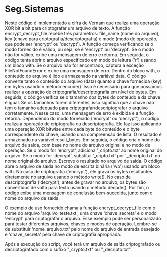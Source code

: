 # Seg.Sistemas
 Neste código é implementado a cifra de Vernam que realiza uma operação XOR bit a bit para criptografar um arquivo de texto.
 A função encrypt_decrypt_file recebe três parâmetros: 
 file_name (nome do arquivo), 
 key (chave para criptografia/descriptografia) e mode (modo de operação, que pode ser 'encrypt' ou 'decrypt').
A função começa verificando se o modo fornecido é válido, ou seja, se é 'encrypt' ou 'decrypt'. 
Se o modo não for válido, exibe uma mensagem de erro e retorna.
Em seguida, o código tenta abrir o arquivo especificado em modo de leitura ('r') usando um bloco with. 
Se o arquivo não for encontrado, captura a exceção FileNotFoundError e exibe uma mensagem de erro.
Dentro do bloco with, o conteúdo do arquivo é lido e armazenado na variável data.
O código converte tanto o conteúdo do arquivo (data) quanto a chave fornecida (key) em bytes usando o método encode(). 
Isso é necessário para que possamos realizar a operação de criptografia/descriptografia em nível de bytes.
Em seguida, o código verifica se o tamanho dos bytes do conteúdo e da chave é igual. 
Se os tamanhos forem diferentes, isso significa que a chave não tem o tamanho adequado para criptografar/descriptografar o arquivo corretamente. 
Nesse caso, uma mensagem de erro é exibida e a função retorna.
Dependendo do modo fornecido ('encrypt' ou 'decrypt'), o código realiza a operação de criptografia ou descriptografia. 
Ele faz isso aplicando uma operação XOR bitwise entre cada byte do conteúdo e o byte correspondente da chave, usando uma compreensão de lista. 
O resultado é armazenado na variável result_bytes.
Em seguida, o código cria o nome do arquivo de saída, com base no nome do arquivo original e no modo de operação. 
Se o modo for 'encrypt', adiciona '_cripto.txt' ao nome original do arquivo. 
Se o modo for 'decrypt', substitui '_cripto.txt' por '_decripto.txt' no nome original do arquivo.
Escreve o resultado no arquivo de saída. 
O código abre o arquivo de saída no modo de escrita binária ('wb') usando um bloco with. 
No caso de criptografia ('encrypt'), ele grava os bytes resultantes diretamente no arquivo usando o método write(). 
No caso de descriptografia ('decrypt'), antes de gravar no arquivo, os bytes são convertidos de volta para texto usando o método decode().
Por fim, o código exibe uma mensagem de conclusão bem-sucedida, junto com o nome do arquivo de saída.

O exemplo de uso fornecido chama a função encrypt_decrypt_file com o nome do arquivo 'arquivo_teste.txt', uma chave 'chave_secreta' e o modo 'encrypt' para criptografar o arquivo. 
Esse exemplo pode ser personalizado para testar diferentes arquivos, chaves e modos de operação.
Lembre-se de substituir 'nome_arquivo.txt' pelo nome do arquivo de entrada desejado e 'chave_secreta' pela chave de criptografia apropriada.

Após a execução do script, você terá um arquivo de saída criptografado ou decriptografado com o sufixo "_crypto.txt" ou "_decripto.txt". 
